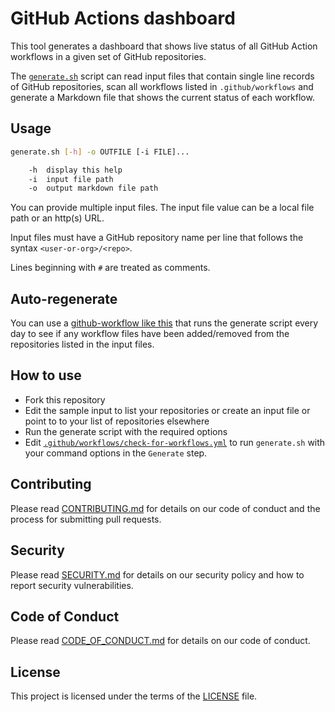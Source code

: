 # GitHub Actions dashboard

This tool generates a dashboard that shows live status of all GitHub Action
workflows in a given set of GitHub repositories.

The [`generate.sh`](./generate.sh) script can read input files that contain
single line records of GitHub repositories, scan all workflows listed in
`.github/workflows` and generate a Markdown file that shows the current status
of each workflow.

## Usage

```sh
generate.sh [-h] -o OUTFILE [-i FILE]...

    -h  display this help
    -i  input file path
    -o  output markdown file path
```

You can provide multiple input files. The input file value can be a local file
path or an http(s) URL.

Input files must have a GitHub repository name per line that follows the syntax
`<user-or-org>/<repo>`.

Lines beginning with `#` are treated as comments.

## Auto-regenerate

You can use a [github-workflow like
this](.github/workflows/check-for-workflows.yml) that runs the generate script
every day to see if any workflow files have been added/removed from the repositories
listed in the input files.

## How to use

- Fork this repository
- Edit the sample input to list your repositories or create an input file or
  point to to your list of repositories elsewhere
- Run the generate script with the required options
- Edit
  [`.github/workflows/check-for-workflows.yml`](.github/workflows/check-for-workflows.yml)
  to run `generate.sh` with your command options in the `Generate` step.

## Contributing

Please read [CONTRIBUTING.md](CONTRIBUTING.md) for details on our code of conduct and the process for submitting pull requests.

## Security

Please read [SECURITY.md](SECURITY.md) for details on our security policy and how to report security vulnerabilities.

## Code of Conduct

Please read [CODE_OF_CONDUCT.md](CODE_OF_CONDUCT.md) for details on our code of conduct.

## License

This project is licensed under the terms of the [LICENSE](LICENSE) file.
